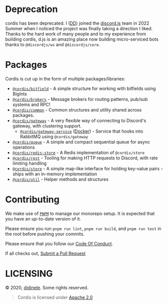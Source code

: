 # Deprecation

cordis has been deprecated. I ([DD](https://github.com/didinele)) joined the [discord.js](https://github.com/discordjs)
team in 2022 Summer when I noticed the project was finally taking a direction I liked. Thanks to the hard work of many people
and to my experience from building cordis, d.js is an amazing place now building micro-serviced bots thanks to `@discordjs/ws` and `@discordjs/core`.

# Packages

Cordis is cut up in the form of multiple packages/libraries:

- [`@cordis/bitfield`](https://github.com/cordis-lib/cordis/tree/main/libs/bitfield) - A simple structure for working with bitfields using BigInts
- [`@cordis/brokers`](https://github.com/cordis-lib/cordis/tree/main/libs/brokers) - Message brokers for routing patterns, pub/sub systems and RPC!
- [`@cordis/common`](https://github.com/cordis-lib/cordis/tree/main/libs/common) - Common structures and utility shared across packages.
- [`@cordis/gateway`](https://github.com/cordis-lib/cordis/tree/main/libs/gateway) - A very flexible way of connecting to Discord's gateway, with clustering support.
  - [`@cordis/gateway-service`](https://github.com/cordis-lib/cordis/tree/main/services/gateway) ([Docker](https://hub.docker.com/r/cordislib/gateway)) - Service that hooks into RabbitMQ using `@cordis/gateway`
- [`@cordis/queue`](https://github.com/cordis-lib/cordis/tree/main/libs/queue) - A simple and compact sequential queue for async operations
- [`@cordis/redis-store`](https://github.com/cordis-lib/cordis/tree/main/libs/redis-store) - A Redis implementation of `@cordis/store`
- [`@cordis/rest`](https://github.com/cordis-lib/cordis/tree/main/libs/rest) - Tooling for making HTTP requests to Discord, with rate limiting handling
- [`@cordis/store`](https://github.com/cordis-lib/cordis/tree/main/libs/store) - A simple map-like interface for holding key-value pairs - ships with an in-memory implementation
- [`@cordis/util`](https://github.com/cordis-lib/cordis/tree/main/libs/util) - Helper methods and structures


# Contributing
We make use of [`PNPM`](https://pnpm.js.org/) to manage our monorepo setup. It is expected that you have an up-to-date version of it. 

Please ensure you run `pnpm run lint`, `pnpm run build`, and `pnpm run test` in the root before pushing your commits.

Please ensure that you follow our [Code Of Conduct](https://github.com/cordis-lib/cordis/blob/main/.github/CODE_OF_CONDUCT.md).

If all checks out, [Submit a Pull Request](https://github.com/cordis-lib/cordis/compare)

# LICENSING

© 2020, [didinele](https://github.com/didinele). Some rights reserved.

> Cordis is licensed under [Apache 2.0](https://github.com/cordis-lib/cordis/blob/main/LICENSE)
